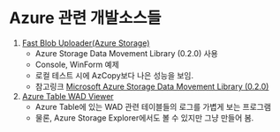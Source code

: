 # Azure 관련 개발소스들

1. [Fast Blob Uploader(Azure Storage)](AzureStorageUpload/) 
    - Azure Storage Data Movement Library (0.2.0) 사용
    - Console, WinForm 예제
    - 로컬 테스트 시에 AzCopy보다 나은 성능을 보임.
    - 참고링크 [Microsoft Azure Storage Data Movement Library (0.2.0)](https://github.com/Azure/azure-storage-net-data-movement)
2. [Azure Table WAD Viewer](AzTableDemo)
    - Azure Table에 있는 WAD 관련 테이블들의 로그를 가볍게 보는 프로그램
    - 물론, Azure Storage Explorer에서도 볼 수 있지만 그냥 만들어 봄.